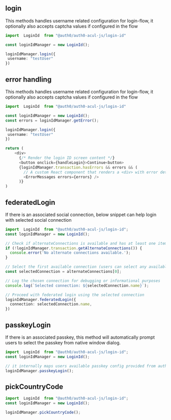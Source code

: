 
## login
This methods handles username related configuration for login-flow, it optionally also accepts captcha values if configured in the flow

```typescript
import  LoginId  from "@auth0/auth0-acul-js/login-id"

const loginIdManager = new LoginId();

loginIdManager.login({
 username: "testUser"
})

```

## error handling
This methods handles username related configuration for login-flow, it optionally also accepts captcha values if configured in the flow

```typescript
import  LoginId  from "@auth0/auth0-acul-js/login-id"

const loginIdManager = new LoginId();
const errors = loginIdManager.getError();

loginIdManager.login({
 username: "testUser"
})

return (
    <div>
      {/* Render the login ID screen content */}
      <button onclick={handleLogin}>Continue<button>
      {loginIdManager.transaction.hasErrors && errors && (
        // A custom React component that renders a <div> with error details
        <ErrorMessages errors={errors} />
      )}
)

```


## federatedLogin
If there is an associated social connection, below snippet can help login with selected social connection

```typescript
import  LoginId  from "@auth0/auth0-acul-js/login-id";
const loginIdManager = new LoginId();

// Check if alternateConnections is available and has at least one item
if (!loginIdManager.transaction.getAlternateConnections()) {
  console.error('No alternate connections available.');
}

// Select the first available connection (users can select any available connection)
const selectedConnection = alternateConnections[0];

// Log the chosen connection for debugging or informational purposes
console.log(`Selected connection: ${selectedConnection.name}`);

// Proceed with federated login using the selected connection
loginIdManager.federatedLogin({
  connection: selectedConnection.name,
})

```

## passkeyLogin
If there is an associated passkey, this method will automatically prompt users to select the passkey from native window dialog.
```typescript
import  LoginId  from "@auth0/auth0-acul-js/login-id";
const loginIdManager = new LoginId();

// it internally maps users available passkey config provided from auth0 server
loginIdManager.passkeyLogin();
```


## pickCountryCode

```typescript
import  LoginId  from "@auth0/auth0-acul-js/login-id";
const loginIdManager = new LoginId();

loginIdManager.pickCountryCode();
```

